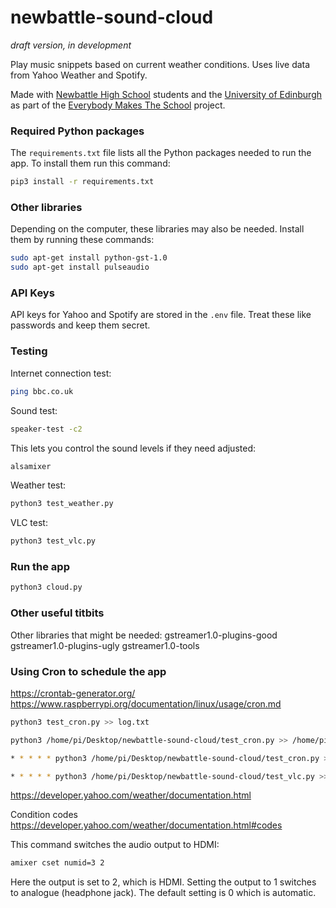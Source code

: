 # newbattle-sound-cloud

*draft version, in development*

Play music snippets based on current weather conditions. Uses live data from Yahoo Weather and Spotify.

Made with [Newbattle High School](http://www.newbattle.org.uk/) students and the [University of Edinburgh](https://www.de.ed.ac.uk/) as part of the [Everybody Makes The School](https://everybodymakes.com/) project.

### Required Python packages
The `requirements.txt` file lists all the Python packages needed to run the app.
To install them run this command:

```sh
pip3 install -r requirements.txt
```

### Other libraries
Depending on the computer, these libraries may also be needed.
Install them by running these commands:

```sh
sudo apt-get install python-gst-1.0
sudo apt-get install pulseaudio
```

### API Keys
API keys for Yahoo and Spotify are stored in the `.env` file.
Treat these like passwords and keep them secret.

### Testing

Internet connection test:
```sh
ping bbc.co.uk
```

Sound test:
```sh
speaker-test -c2
```
This lets you control the sound levels if they need adjusted:
```sh
alsamixer
```
Weather test:
```sh
python3 test_weather.py
```

VLC test:
```sh
python3 test_vlc.py
```

### Run the app
```sh
python3 cloud.py
```

### Other useful titbits
Other libraries that might be needed:
gstreamer1.0-plugins-good gstreamer1.0-plugins-ugly gstreamer1.0-tools

### Using Cron to schedule the app

<https://crontab-generator.org/>
<https://www.raspberrypi.org/documentation/linux/usage/cron.md>

```sh
python3 test_cron.py >> log.txt

python3 /home/pi/Desktop/newbattle-sound-cloud/test_cron.py >> /home/pi/Desktop/newbattle-sound-cloud/log.txt

* * * * * python3 /home/pi/Desktop/newbattle-sound-cloud/test_cron.py >> /home/pi/Desktop/newbattle-sound-cloud/log.txt

* * * * * python3 /home/pi/Desktop/newbattle-sound-cloud/test_vlc.py >> /home/p$
```

<https://developer.yahoo.com/weather/documentation.html>

Condition codes <https://developer.yahoo.com/weather/documentation.html#codes>


This command switches the audio output to HDMI:
```sh
amixer cset numid=3 2
```

Here the output is set to 2, which is HDMI. Setting the output to 1 switches to analogue (headphone jack). The default setting is 0 which is automatic.
